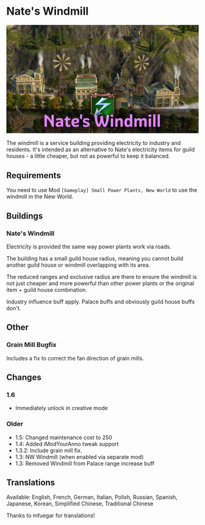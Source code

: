 # Nate's Windmill

![](./banner.jpg)

The windmill is a service building providing electricity to industry and residents.
It's intended as an alternative to Nate's electricity items for guild houses - a little cheaper, but not as powerful to keep it balanced.

## Requirements

You need to use Mod `[Gameplay] Small Power Plants, New World` to use the windmill in the New World.

## Buildings

### Nate's Windmill

Electricity is provided the same way power plants work via roads.

The building has a small guild house radius, meaning you cannot build another guild house or windmill overlapping with its area.

The reduced ranges and exclusive radius are there to ensure the windmill is not just cheaper and more powerful than other power plants or the original item + guild house combination.

Industry influence buff apply.
Palace buffs and obviously guild house buffs don't.

## Other

### Grain Mill Bugfix

Includes a fix to correct the fan direction of grain mills.

## Changes

### 1.6

- Immediately unlock in creative mode

### Older

- 1.5: Changed maintenance cost to 250
- 1.4: Added iModYourAnno tweak support
- 1.3.2: Include grain mill fix.
- 1.3: NW Windmill (when enabled via separate mod)
- 1.3: Removed Windmill from Palace range increase buff

## Translations

Available: English, French, German, Italian, Polish, Russian, Spanish, Japanese, Korean, Simplified Chinese, Traditional Chinese

Thanks to mfuegar for translations!
